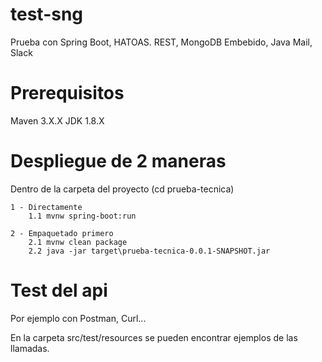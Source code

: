 # test-sng
Prueba con Spring Boot, HATOAS. REST, MongoDB Embebido, Java Mail, Slack

# Prerequisitos
Maven 3.X.X
JDK 1.8.X

# Despliegue de 2 maneras
Dentro de la carpeta del proyecto (cd prueba-tecnica)

	1 - Directamente
		1.1 mvnw spring-boot:run
		
	2 - Empaquetado primero 
		2.1 mvnw clean package 
		2.2 java -jar target\prueba-tecnica-0.0.1-SNAPSHOT.jar  
		

# Test del api
Por ejemplo con Postman, Curl...

En la carpeta src/test/resources se pueden encontrar ejemplos de las llamadas.

